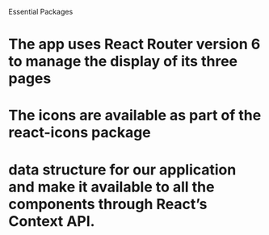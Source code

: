 Essential Packages
# The app uses React Router version 6 to manage the display of its three pages
# The icons are available as part of the react-icons package

# data structure for our application and make it available to all the components through React’s Context API.